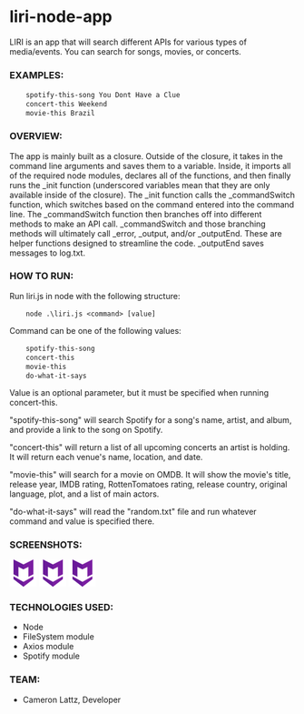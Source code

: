 # liri-node-app

LIRI is an app that will search different APIs for various types of media/events. You can search for songs, movies, or concerts.

### EXAMPLES:
```
    spotify-this-song You Dont Have a Clue
    concert-this Weekend
    movie-this Brazil
```

### OVERVIEW:

The app is mainly built as a closure. Outside of the closure, it takes in the command line arguments and saves them to a variable. Inside, it imports all of the required node modules, declares all of the functions, and then finally runs the _init function (underscored variables mean that they are only available inside of the closure). The _init function calls the _commandSwitch function, which switches based on the command entered into the command line. The _commandSwitch function then branches off into different methods to make an API call. _commandSwitch and those branching methods will ultimately call _error, _output, and/or _outputEnd. These are helper functions designed to streamline the code. _outputEnd saves messages to log.txt.

### HOW TO RUN:

Run liri.js in node with the following structure:
```
    node .\liri.js <command> [value]
```
Command can be one of the following values:
```
    spotify-this-song
    concert-this
    movie-this
    do-what-it-says
```
Value is an optional parameter, but it must be specified when running concert-this.

"spotify-this-song" will search Spotify for a song's name, artist, and album, and provide a link to the song on Spotify.

"concert-this" will return a list of all upcoming concerts an artist is holding. It will return each venue's name, location, and date.

"movie-this" will search for a movie on OMDB. It will show the movie's title, release year, IMDB rating, RottenTomatoes rating, release country, original language, plot, and a list of main actors.

"do-what-it-says" will read the "random.txt" file and run whatever command and value is specified there.

### SCREENSHOTS:
![One](https://github.com/adam-p/markdown-here/raw/master/src/common/images/icon48.png "1")
![Two](https://github.com/adam-p/markdown-here/raw/master/src/common/images/icon48.png "2")
![Three](https://github.com/adam-p/markdown-here/raw/master/src/common/images/icon48.png "3")

### TECHNOLOGIES USED:
* Node
* FileSystem module
* Axios module
* Spotify module


### TEAM:
* Cameron Lattz, Developer